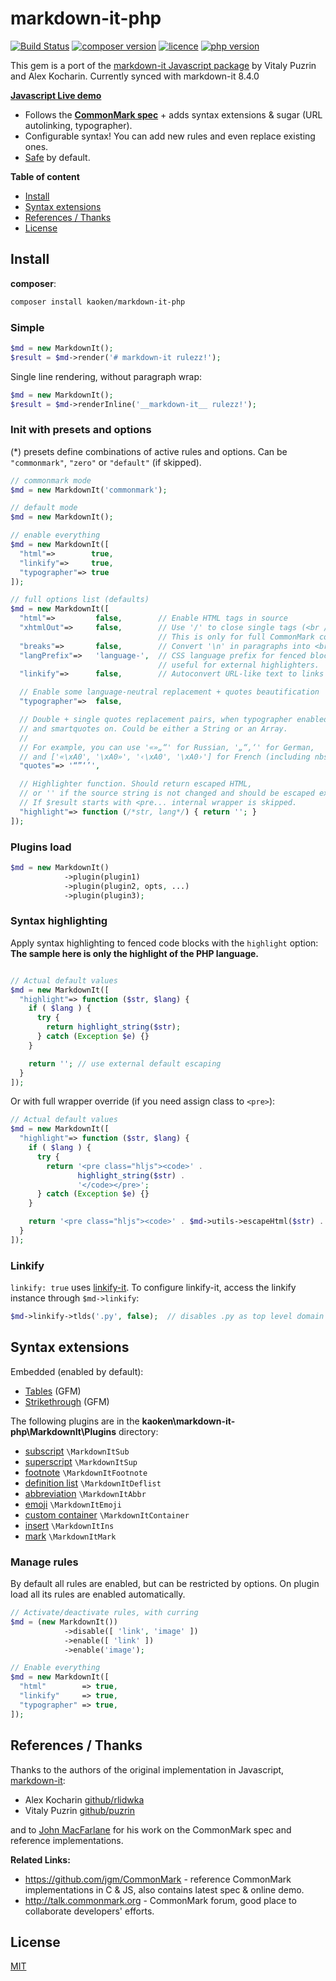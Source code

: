 # markdown-it-php

[![Build Status](https://img.shields.io/travis/markdown-it/markdown-it/master.svg?style=flat)](https://github.com/kaoken/markdown-it-php)
[![composer version](https://img.shields.io/badge/version-8.4.000-blue.svg)](https://github.com/kaoken/markdown-it-php)
[![licence](https://img.shields.io/badge/licence-MIT-blue.svg)](https://github.com/kaoken/markdown-it-php)
[![php version](https://img.shields.io/badge/php%20version-≧5.6.4-red.svg)](https://github.com/kaoken/markdown-it-php)


This gem is a port of the [markdown-it Javascript package](https://github.com/markdown-it/markdown-it) by Vitaly Puzrin and Alex Kocharin. Currently synced with markdown-it 8.4.0

__[Javascript Live demo](https://markdown-it.github.io)__

- Follows the __[CommonMark spec](http://spec.commonmark.org/)__ + adds syntax extensions & sugar (URL autolinking, typographer).
- Configurable syntax! You can add new rules and even replace existing ones.
- [Safe](https://github.com/markdown-it/markdown-it/tree/master/docs/security.md) by default.


__Table of content__

- [Install](#install)
- [Syntax extensions](#syntax-extensions)
- [References / Thanks](#references--thanks)
- [License](#license)

## Install

**composer**:

```bash
composer install kaoken/markdown-it-php
```


### Simple

```php
$md = new MarkdownIt();
$result = $md->render('# markdown-it rulezz!');
```

Single line rendering, without paragraph wrap:

```php
$md = new MarkdownIt();
$result = $md->renderInline('__markdown-it__ rulezz!');
```


### Init with presets and options

(*) presets define combinations of active rules and options. Can be
`"commonmark"`, `"zero"` or `"default"` (if skipped).

```php
// commonmark mode
$md = new MarkdownIt('commonmark');

// default mode
$md = new MarkdownIt();

// enable everything
$md = new MarkdownIt([
  "html"=>        true,
  "linkify"=>     true,
  "typographer"=> true
]);

// full options list (defaults)
$md = new MarkdownIt([
  "html"=>         false,        // Enable HTML tags in source
  "xhtmlOut"=>     false,        // Use '/' to close single tags (<br />).
                                 // This is only for full CommonMark compatibility.
  "breaks"=>       false,        // Convert '\n' in paragraphs into <br>
  "langPrefix"=>   'language-',  // CSS language prefix for fenced blocks. Can be
                                 // useful for external highlighters.
  "linkify"=>      false,        // Autoconvert URL-like text to links

  // Enable some language-neutral replacement + quotes beautification
  "typographer"=>  false,

  // Double + single quotes replacement pairs, when typographer enabled,
  // and smartquotes on. Could be either a String or an Array.
  //
  // For example, you can use '«»„“' for Russian, '„“‚‘' for German,
  // and ['«\xA0', '\xA0»', '‹\xA0', '\xA0›'] for French (including nbsp).
  "quotes"=> '“”‘’',

  // Highlighter function. Should return escaped HTML,
  // or '' if the source string is not changed and should be escaped externaly.
  // If $result starts with <pre... internal wrapper is skipped.
  "highlight"=> function (/*str, lang*/) { return ''; }
]);
```

### Plugins load

```php
$md = new MarkdownIt()
            ->plugin(plugin1)
            ->plugin(plugin2, opts, ...)
            ->plugin(plugin3);
```


### Syntax highlighting

Apply syntax highlighting to fenced code blocks with the `highlight` option:  
**The sample here is only the highlight of the PHP language.**
```php

// Actual default values
$md = new MarkdownIt([
  "highlight"=> function ($str, $lang) {
    if ( $lang ) {
      try {
        return highlight_string($str);
      } catch (Exception $e) {}
    }

    return ''; // use external default escaping
  }
]);
```

Or with full wrapper override (if you need assign class to `<pre>`):

```php
// Actual default values
$md = new MarkdownIt([
  "highlight"=> function ($str, $lang) {
    if ( $lang ) {
      try {
        return '<pre class="hljs"><code>' .
               highlight_string($str) .
               '</code></pre>';
      } catch (Exception $e) {}
    }

    return '<pre class="hljs"><code>' . $md->utils->escapeHtml($str) . '</code></pre>';
  }
]);
```

### Linkify

`linkify: true` uses [linkify-it](https://github.com/markdown-it/linkify-it). To
configure linkify-it, access the linkify instance through `$md->linkify`:

```php
$md->linkify->tlds('.py', false);  // disables .py as top level domain
```



## Syntax extensions

Embedded (enabled by default):

- [Tables](https://help.github.com/articles/organizing-information-with-tables/) (GFM)
- [Strikethrough](https://help.github.com/articles/basic-writing-and-formatting-syntax/#styling-text) (GFM)

The following plugins are in the **kaoken\markdown-it-php\MarkdownIt\Plugins** directory:

- [subscript](https://github.com/markdown-it/markdown-it-sub) ``\MarkdownItSub``
- [superscript](https://github.com/markdown-it/markdown-it-sup) ``\MarkdownItSup``
- [footnote](https://github.com/markdown-it/markdown-it-footnote) ``\MarkdownItFootnote``
- [definition list](https://github.com/markdown-it/markdown-it-deflist) ``\MarkdownItDeflist``
- [abbreviation](https://github.com/markdown-it/markdown-it-abbr) ``\MarkdownItAbbr``
- [emoji](https://github.com/markdown-it/markdown-it-emoji) ``\MarkdownItEmoji``
- [custom container](https://github.com/markdown-it/markdown-it-container) ``\MarkdownItContainer``
- [insert](https://github.com/markdown-it/markdown-it-ins) ``\MarkdownItIns``
- [mark](https://github.com/markdown-it/markdown-it-mark) ``\MarkdownItMark``



### Manage rules

By default all rules are enabled, but can be restricted by options. On plugin
load all its rules are enabled automatically.

```php
// Activate/deactivate rules, with curring
$md = (new MarkdownIt())
            ->disable([ 'link', 'image' ])
            ->enable([ 'link' ])
            ->enable('image');

// Enable everything
$md = new MarkdownIt([
  "html"        => true,
  "linkify"     => true,
  "typographer" => true,
]);
```


## References / Thanks

Thanks to the authors of the original implementation in Javascript, [markdown-it](https://github.com/markdown-it/markdown-it):

- Alex Kocharin [github/rlidwka](https://github.com/rlidwka)
- Vitaly Puzrin [github/puzrin](https://github.com/puzrin)

and to [John MacFarlane](https://github.com/jgm) for his work on the
CommonMark spec and reference implementations.

**Related Links:**

- https://github.com/jgm/CommonMark - reference CommonMark implementations in C & JS,
  also contains latest spec & online demo.
- http://talk.commonmark.org - CommonMark forum, good place to collaborate
  developers' efforts.
  
## License

[MIT](https://github.com/markdown-it/markdown-it/blob/master/LICENSE)